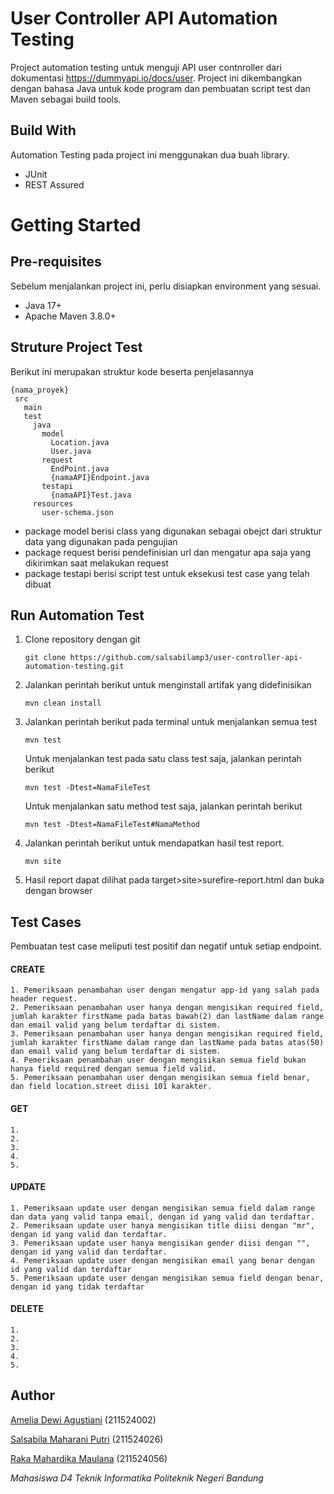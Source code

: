 # User Controller API Automation Testing

Project automation testing untuk menguji API user contnroller dari dokumentasi https://dummyapi.io/docs/user. Project ini dikembangkan dengan bahasa Java untuk kode program dan pembuatan script test dan Maven sebagai build tools.

## Build With
Automation Testing pada project ini menggunakan dua buah library.
 <ul>
    <li>JUnit</li>
    <li>REST Assured</li>
 </ul>
 
# Getting Started
## Pre-requisites
Sebelum menjalankan project ini, perlu disiapkan environment yang sesuai.
<ul>
 <li>Java 17+</li>
 <li>Apache Maven 3.8.0+</li>
</ul>

## Struture Project Test
Berikut ini merupakan struktur kode beserta penjelasannya
```
{nama_proyek}
 src
   main
   test
     java
       model
         Location.java
         User.java
       request
         EndPoint.java
         {namaAPI}Endpoint.java
       testapi
         {namaAPI}Test.java
     resources
       user-schema.json
```
<ul>
 <li>package model berisi class yang digunakan sebagai obejct dari struktur data yang digunakan pada pengujian</li>
 <li>package request berisi pendefinisian url dan mengatur apa saja yang dikirimkan saat melakukan request</li>
 <li>package testapi berisi script test untuk eksekusi test case yang telah dibuat</li>
</ul>

## Run Automation Test
1. Clone repository dengan git
   ```
   git clone https://github.com/salsabilamp3/user-controller-api-automation-testing.git
   ```
2. Jalankan perintah berikut untuk menginstall artifak yang didefinisikan
   ```
   mvn clean install
   ```
3. Jalankan perintah berikut pada terminal untuk menjalankan semua test
   ```
   mvn test
   ```
   Untuk menjalankan test pada satu class test saja, jalankan perintah berikut
   ```
   mvn test -Dtest=NamaFileTest
   ```
    Untuk menjalankan satu method test saja, jalankan perintah berikut
   ```
   mvn test -Dtest=NamaFileTest#NamaMethod
   ```
4. Jalankan perintah berikut untuk mendapatkan hasil test report.
   ```
   mvn site
   ```
5. Hasil report dapat dilihat pada target>site>surefire-report.html dan buka dengan browser

## Test Cases
Pembuatan test case meliputi test positif dan negatif untuk setiap endpoint.

#### CREATE
```
1. Pemeriksaan penambahan user dengan mengatur app-id yang salah pada header request.
2. Pemeriksaan penambahan user hanya dengan mengisikan required field, jumlah karakter firstName pada batas bawah(2) dan lastName dalam range dan email valid yang belum terdaftar di sistem.
3. Pemeriksaan penambahan user hanya dengan mengisikan required field, jumlah karakter firstName dalam range dan lastName pada batas atas(50) dan email valid yang belum terdaftar di sistem.
4. Pemeriksaan penambahan user dengan mengisikan semua field bukan hanya field required dengan semua field valid.
5. Pemeriksaan penambahan user dengan mengisikan semua field benar, dan field location.street diisi 101 karakter.
```
#### GET
```
1.
2.
3.
4.
5.
```
#### UPDATE
```
1. Pemeriksaan update user dengan mengisikan semua field dalam range dan data yang valid tanpa email, dengan id yang valid dan terdaftar.
2. Pemeriksaan update user hanya mengisikan title diisi dengan "mr", dengan id yang valid dan terdaftar.
3. Pemeriksaan update user hanya mengisikan gender diisi dengan "", dengan id yang valid dan terdaftar.
4. Pemeriksaan update user dengan mengisikan email yang benar dengan id yang valid dan terdaftar
5. Pemeriksaan update user dengan mengisikan semua field dengan benar, dengan id yang tidak terdaftar
```
#### DELETE
```
1.
2.
3.
4.
5.
```

## Author
[Amelia Dewi Agustiani](https://github.com/ameliadewi19) (211524002)

[Salsabila Maharani Putri](https://github.com/salsabilamp3) (211524026)

[Raka Mahardika Maulana](https://github.com/rakamhrdka10) (211524056)

_Mahasiswa D4 Teknik Informatika Politeknik Negeri Bandung_
